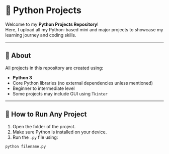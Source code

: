 # 🐍 Python Projects

Welcome to my **Python Projects Repository**!  
Here, I upload all my Python-based mini and major projects to showcase my learning journey and coding skills.

---

## 📌 About

All projects in this repository are created using:

- **Python 3**
- Core Python libraries (no external dependencies unless mentioned)
- Beginner to intermediate level
- Some projects may include GUI using `Tkinter`

---

## 🚀 How to Run Any Project

1. Open the folder of the project.
2. Make sure Python is installed on your device.
3. Run the `.py` file using:

```bash
python filename.py
